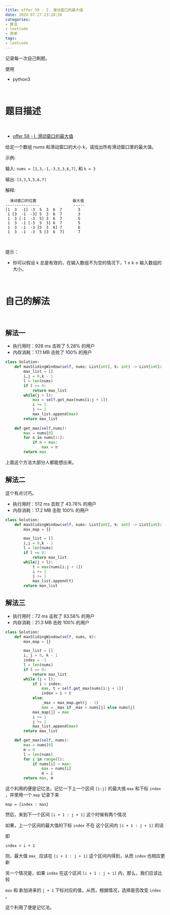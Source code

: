 ```yaml
---
title: offer 59 - I. 滑动窗口的最大值
date: 2020-07-27 23:20:56
categories:
- 算法
- leetcode
- 简单
tags:
- leetcode
---
```

记录每一次自己刷题。

<!-- more -->

使用

- python3

<br/>

# 题目描述

<br/>

- [offer 59 - I. 滑动窗口的最大值](https://leetcode-cn.com/problems/hua-dong-chuang-kou-de-zui-da-zhi-lcof/)

给定一个数组 nums 和滑动窗口的大小 k，请找出所有滑动窗口里的最大值。

示例:

输入: `nums = [1,3,-1,-3,5,3,6,7]`, 和 `k = 3`

输出: `[3,3,5,5,6,7]`

解释: 

	  滑动窗口的位置                最大值
	---------------               -----
	[1  3  -1] -3  5  3  6  7       3
	 1 [3  -1  -3] 5  3  6  7       3
	 1  3 [-1  -3  5] 3  6  7       5
	 1  3  -1 [-3  5  3] 6  7       5
	 1  3  -1  -3 [5  3  6] 7       6
	 1  3  -1  -3  5 [3  6  7]      7
 

提示：

- 你可以假设 k 总是有效的，在输入数组不为空的情况下，1 ≤ k ≤ 输入数组的大小。

<br/>

# 自己的解法

<br/>

## 解法一

- 执行用时：928 ms 击败了 5.28% 的用户
- 内存消耗：17.1 MB 击败了 100% 的用户

```python
class Solution:
    def maxSlidingWindow(self, nums: List[int], k: int) -> List[int]:
        max_list = []
        i,j = 0,k - 1
        l = len(nums)
        if l == 0:
            return max_list
        while(j < l):
            max = self.get_max(nums[i:j + 1])
            i += 1
            j += 1
            max_list.append(max)
        return max_list
            
    def get_max(self,nums):
        max = nums[0]
        for n in nums[1:]:
            if n > max:
                max = n
        return max
```

上面这个方法大部分人都能想出来。

## 解法二

这个有点讨巧。

- 执行用时：512 ms 击败了 43.78% 的用户
- 内存消耗：17.2 MB 击败 100% 的用户

```python
class Solution:
    def maxSlidingWindow(self, nums: List[int], k: int) -> List[int]:
        max_map = {}

        max_list = []
        i,j = 0,k - 1
        l = len(nums)
        if l == 0:
            return max_list
        while(j < l):
            t = max(nums[i:j + 1])
            i += 1
            j += 1
            max_list.append(t)
        return max_list
```

## 解法三

- 执行用时：72 ms 击败了 83.58% 的用户
- 内存消耗：21.3 MB 击败 100% 的用户

```python
class Solution:
    def maxSlidingWindow(self, nums, k):
        max_map = {}

        max_list = []
        i, j = 0, k - 1
        index = -1
        l = len(nums)
        if l == 0:
            return max_list
        while (j < l):
            if i > index:
                max, t = self.get_max(nums[i:j + 1])
                index = i + t
            else:
                _max = max_map.get(j - 1)
                max = _max if _max > nums[j] else nums[j]
            max_map[j] = max
            i += 1
            j += 1
            max_list.append(max)
        return max_list

    def get_max(self, nums):
        max = nums[0]
        m = 0
        l = len(nums)
        for i in range(l):
            if nums[i] > max:
                max = nums[i]
                m = i
        return max, m
```

这个利用的便是记忆法，记忆一下上一个区间 `[i:j]` 的最大值 `max` 和下标 `index` ，并使用一个 `map` 记录下来

	map = {index : max}

然后，来到下一个区间 `[i + 1 : j + 1]` 这个时候有两个情况

如果，上一个区间的最大值的下标 `index` 不在 这个区间内 `[i + 1 : j + 1]` 的话

即

	index < i + 1

则，最大值 `max_` 应该在 `[i + 1 : j + 1]` 这个区间内得到，从而 `index` 也相应更新

另一个情况是，如果 `index` 在这个区间 `[i + 1 : j + 1]` 内，那么，我们应该比较
	
`max` 和 新加进来的 `j + 1` 下标对应的值，从而，根据情况，选择是否改变 `index` 。

这个利用了便是记忆法。
